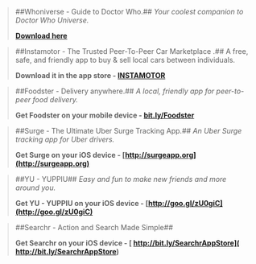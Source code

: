 > ##Whoniverse - Guide to Doctor Who.##
> _Your coolest companion to Doctor Who Universe._
> 
> **[Download here](https://itunes.apple.com/app/id821412407)**

> ##Instamotor - The Trusted Peer-To-Peer Car Marketplace .##
> A free, safe, and friendly app to buy & sell local cars between individuals.
> 
> **Download it in the app store - [INSTAMOTOR](https://itunes.apple.com/WebObjects/MZStore.woa/wa/viewSoftware?id=929373823)**

> ##Foodster - Delivery anywhere.##
> _A local, friendly app for peer-to-peer food delivery._
> 
> **Get Foodster on your mobile device - [bit.ly/Foodster](http://bit.ly/Foodster)**

> ##Surge - The Ultimate Uber Surge Tracking App.##
> _An Uber Surge tracking app for Uber drivers._
>
> **Get Surge on your iOS device - [http://surgeapp.org](http://surgeapp.org)**

> ##YU - YUPPIU##
> _Easy and fun to make new friends and more around you._
> 
> **Get YU - YUPPIU on your iOS device - [http://goo.gl/zU0giC](http://goo.gl/zU0giC)**

> ##Searchr - Action and Search Made Simple##
>
> **Get Searchr on your iOS device - [
http://bit.ly/SearchrAppStore](
http://bit.ly/SearchrAppStore)**